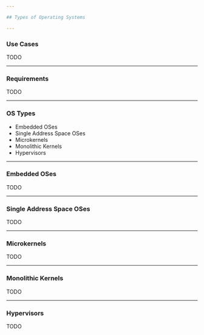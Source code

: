 ```yaml
---

## Types of Operating Systems

---
```


### Use Cases

TODO

----

### Requirements

TODO

---

### OS Types

* Embedded OSes
* Single Address Space OSes
* Microkernels
* Monolithic Kernels
* Hypervisors

----

### Embedded OSes

TODO

----

### Single Address Space OSes

TODO

----

### Microkernels

TODO

----

### Monolithic Kernels

TODO

----

### Hypervisors

TODO
